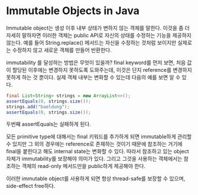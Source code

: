 # Immutable Objects in Java
Immutable object는 생성 이후 내부 상태가 변하지 않는 객체를 말한다.
이것을 좀 더 자세히 말하자면 이러한 객체는 public API로 자신의 상태를 수정하는 기능을 제공하지 않는다.
예를 들어 String.replace() 메서드는 자신을 수정하는 것처럼 보이지만 실제로는 수정하지 않고 새로운 객체를 만들어 반환한다.

immutability 를 달성하는 방법은 무엇이 있을까?
final keyword를 먼저 보면, 처음 값이 할당된 이후에는 변경하지 못하도록 도와주는데, 이것은 단지 reference를 변경하지 못하게 하는 것 뿐이다.
실제 객체 내부는 변화할 수 있는데 다음의 예를 보면 알 수 있다.
```java
final List<String> strings = new ArrayList<>();
assertEquals(0, strings.size());
strings.add("baeldung");
assertEquals(0, strings.size());
```
두번째 assertEquals는 실패하게 된다.

모든 primitive type에 대해서는 final 키워드를 추가하게 되면 immutable하게 관리할 수 있지만 그 외의 경우에는
reference로 존재하는 것이기 때문에 참조하는 거기에 final을 붙힌다고 해도 internal state는 변화할 수 있다. 따라서
참조하고 있는 object 자체가 immutability를 보장해야 의미가 있다. 그리고 그것을 사용하는 객체에서는 참조하는 객체의 read-only 메서드만을
public하게 제공해야 한다.

이러한 immutable object를 사용하게 되면 항상 thread-safe를 보장할 수 있으며, side-effect free하다.